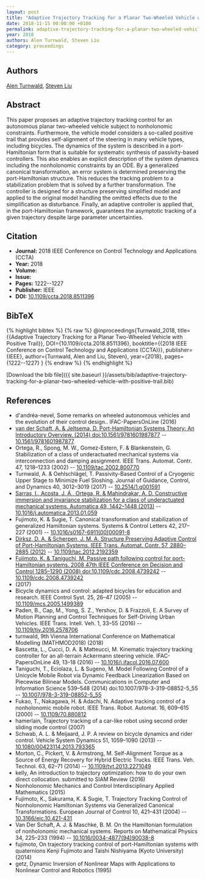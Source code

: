 ```yaml
---
layout: post
title: "Adaptive Trajectory Tracking for a Planar Two-Wheeled Vehicle with Positive Trail"
date: 2018-11-15 00:00:00 +0100
permalink: adaptive-trajectory-tracking-for-a-planar-two-wheeled-vehicle-with-positive-trail
year: 2018
authors: Alen Turnwald, Steven Liu
category: proceedings
---
```

 
## Authors
[Alen Turnwald](authors/alen-turnwald), [Steven Liu](authors/steven-liu)
 
## Abstract
This paper proposes an adaptive trajectory tracking control for an autonomous planar two-wheeled vehicle subject to nonholonomic constraints. Furthermore, the vehicle model considers a so-called positive trail that provides self-alignment of the steering in many vehicle types, including bicycles. The dynamics of the system is described in a port-Hamiltonian form that is suitable for systematic synthesis of passivity-based controllers. This also enables an explicit description of the system dynamics including the nonholonomic constraints by an ODE. By a generalized canonical transformation, an error system is determined preserving the port-Hamiltonian structure. This reduces the tracking problem to a stabilization problem that is solved by a further transformation. The controller is designed for a structure preserving simplified model and applied to the original model handling the omitted effects due to the simplification as disturbance. Finally, an adaptive controller is applied that, in the port-Hamiltonian framework, guarantees the asymptotic tracking of a given trajectory despite large parameter uncertainties.
 
## Citation
- **Journal:** 2018 IEEE Conference on Control Technology and Applications (CCTA)
- **Year:** 2018
- **Volume:** 
- **Issue:** 
- **Pages:** 1222--1227
- **Publisher:** IEEE
- **DOI:** [10.1109/ccta.2018.8511396](https://doi.org/10.1109/ccta.2018.8511396)
 
## BibTeX
{% highlight bibtex %}
{% raw %}
@inproceedings{Turnwald_2018,
  title={{Adaptive Trajectory Tracking for a Planar Two-Wheeled Vehicle with Positive Trail}},
  DOI={10.1109/ccta.2018.8511396},
  booktitle={{2018 IEEE Conference on Control Technology and Applications (CCTA)}},
  publisher={IEEE},
  author={Turnwald, Alen and Liu, Steven},
  year={2018},
  pages={1222--1227}
}
{% endraw %}
{% endhighlight %}
 
[Download the bib file]({{ site.baseurl }}/assets/bib/adaptive-trajectory-tracking-for-a-planar-two-wheeled-vehicle-with-positive-trail.bib)
 
## References
- d'andréa-nevel, Some remarks on wheeled autonomous vehicles and the evolution of their control design.. IFAC-PapersOnLine (2016)
- [van der Schaft, A. & Jeltsema, D. Port-Hamiltonian Systems Theory: An Introductory Overview. (2014) doi:10.1561/9781601987877](port-hamiltonian-systems-theory-an-introductory-overview0) -- [10.1561/9781601987877](https://doi.org/10.1561/9781601987877)
- Ortega, R., Spong, M. W., Gomez-Estern, F. & Blankenstein, G. Stabilization of a class of underactuated mechanical systems via interconnection and damping assignment. IEEE Trans. Automat. Contr. 47, 1218–1233 (2002) -- [10.1109/tac.2002.800770](https://doi.org/10.1109/tac.2002.800770)
- Turnwald, A. & Oehlschlägel, T. Passivity-Based Control of a Cryogenic Upper Stage to Minimize Fuel Sloshing. Journal of Guidance, Control, and Dynamics 40, 3012–3019 (2017) -- [10.2514/1.g001591](https://doi.org/10.2514/1.g001591)
- [Sarras, I., Acosta, J. Á., Ortega, R. & Mahindrakar, A. D. Constructive immersion and invariance stabilization for a class of underactuated mechanical systems. Automatica 49, 1442–1448 (2013)](constructive-immersion-and-invariance-stabilization-for-a-class-of-underactuated-mechanical-systems) -- [10.1016/j.automatica.2013.01.059](https://doi.org/10.1016/j.automatica.2013.01.059)
- Fujimoto, K. & Sugie, T. Canonical transformation and stabilization of generalized Hamiltonian systems. Systems &amp; Control Letters 42, 217–227 (2001) -- [10.1016/s0167-6911(00)00091-8](https://doi.org/10.1016/s0167-6911(00)00091-8)
- [Dirksz, D. A. & Scherpen, J. M. A. Structure Preserving Adaptive Control of Port-Hamiltonian Systems. IEEE Trans. Automat. Contr. 57, 2880–2885 (2012)](structure-preserving-adaptive-control-of-port-hamiltonian-systems) -- [10.1109/tac.2012.2192359](https://doi.org/10.1109/tac.2012.2192359)
- [Fujimoto, K. & Taniguchi, M. Passive path following control for port-Hamiltonian systems. 2008 47th IEEE Conference on Decision and Control 1285–1290 (2008) doi:10.1109/cdc.2008.4739242](passive-path-following-control-for-port-hamiltonian-systems) -- [10.1109/cdc.2008.4739242](https://doi.org/10.1109/cdc.2008.4739242)
- (2017)
- Bicycle dynamics and control: adapted bicycles for education and research. IEEE Control Syst. 25, 26–47 (2005) -- [10.1109/mcs.2005.1499389](https://doi.org/10.1109/mcs.2005.1499389)
- Paden, B., Cap, M., Yong, S. Z., Yershov, D. & Frazzoli, E. A Survey of Motion Planning and Control Techniques for Self-Driving Urban Vehicles. IEEE Trans. Intell. Veh. 1, 33–55 (2016) -- [10.1109/tiv.2016.2578706](https://doi.org/10.1109/tiv.2016.2578706)
- turnwald, 9th Vienna International Conference on Mathematical Modelling (MATHMOD2018) (2018)
- Bascetta, L., Cucci, D. A. & Matteucci, M. Kinematic trajectory tracking controller for an all-terrain Ackermann steering vehicle. IFAC-PapersOnLine 49, 13–18 (2016) -- [10.1016/j.ifacol.2016.07.600](https://doi.org/10.1016/j.ifacol.2016.07.600)
- Taniguchi, T., Eciolaza, L. & Sugeno, M. Model Following Control of a Unicycle Mobile Robot via Dynamic Feedback Linearization Based on Piecewise Bilinear Models. Communications in Computer and Information Science 539–548 (2014) doi:10.1007/978-3-319-08852-5_55 -- [10.1007/978-3-319-08852-5_55](https://doi.org/10.1007/978-3-319-08852-5_55)
- Fukao, T., Nakagawa, H. & Adachi, N. Adaptive tracking control of a nonholonomic mobile robot. IEEE Trans. Robot. Automat. 16, 609–615 (2000) -- [10.1109/70.880812](https://doi.org/10.1109/70.880812)
- hamerlain, Trajectory tracking of a car-like robot using second order sliding mode control (2007)
- Schwab, A. L. & Meijaard, J. P. A review on bicycle dynamics and rider control. Vehicle System Dynamics 51, 1059–1090 (2013) -- [10.1080/00423114.2013.793365](https://doi.org/10.1080/00423114.2013.793365)
- Morton, C., Pickert, V. & Armstrong, M. Self-Alignment Torque as a Source of Energy Recovery for Hybrid Electric Trucks. IEEE Trans. Veh. Technol. 63, 62–71 (2014) -- [10.1109/tvt.2013.2271049](https://doi.org/10.1109/tvt.2013.2271049)
- kelly, An introduction to trajectory optimization: how to do your own direct collocation. submitted to SIAM Review (2016)
- Nonholonomic Mechanics and Control Interdisciplinary Applied Mathematics (2015)
- Fujimoto, K., Sakurama, K. & Sugie, T. Trajectory Tracking Control of Nonholonomic Hamiltonian Systems via Generalized Canonical Transformations. European Journal of Control 10, 421–431 (2004) -- [10.3166/ejc.10.421-431](https://doi.org/10.3166/ejc.10.421-431)
- Van Der Schaft, A. J. & Maschke, B. M. On the Hamiltonian formulation of nonholonomic mechanical systems. Reports on Mathematical Physics 34, 225–233 (1994) -- [10.1016/0034-4877(94)90038-8](https://doi.org/10.1016/0034-4877(94)90038-8)
- fujimoto, On trajectory tracking control of port-Hamiltonian systems with quaternions Kenji Fujimoto and Taishi Nishiyama (Kyoto University) (2014)
- getz, Dynamic Inversion of Nonlinear Maps with Applications to Nonlinear Control and Robotics (1995)

